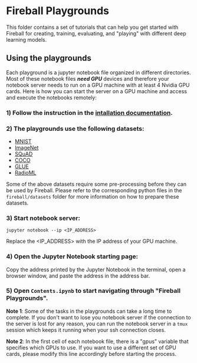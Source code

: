 # Fireball Playgrounds
This folder contains a set of tutorials that can help you get started with Fireball for creating, training, evaluating, and  "playing" with different deep learning models.

## Using the playgrounds
Each playground is a jupyter notebook file organized in different directories. Most of these notebook files ***need GPU*** devices and therefore your notebook server needs to run on a GPU machine with at least 4 Nvidia GPU cards. Here is how you can start the server on a GPU machine and access and execute the notebooks remotely:

### 1) Follow the instruction in the [intallation documentation](http://kopartifactory.interdigital.com:9090/FireballDocs/1.5.1/source/installation.html).

### 2) The playgrounds use the following datasets:
- [MNIST](http://yann.lecun.com/exdb/mnist/)
- [ImageNet](http://image-net.org/index)
- [SQuAD](https://rajpurkar.github.io/SQuAD-explorer/)
- [COCO](https://cocodataset.org)
- [GLUE](https://gluebenchmark.com)
- [RadioML](https://www.deepsig.ai/datasets)


Some of the above datasets require some pre-processing before they can be used by Fireball. Please refer to the corresponding python files in the ```fireball/datasets``` folder for more information on how to prepare these datasets.

### 3) Start notebook server:
```
jupyter notebook --ip <IP_ADDRESS>
```
Replace the <IP_ADDRESS> with the IP address of your GPU machine. 

### 4) Open the Jupyter Notebook starting page:
Copy the address printed by the Jupyter Notebook in the terminal, open a browser window, and paste the address in the address bar. 

### 5) Open ```Contents.ipynb``` to start navigating through "Fireball Playgrounds".

**Note 1**: Some of the tasks in the playgrounds can take a long time to complete. If you don't want to lose you notebook server if the connection to the server is lost for any reason, you can run the notebook server in a ```tmux``` session which keeps it running when your ssh connection closes.

**Note 2**: In the first cell of each notebook file, there is a "gpus" variable that specifies which GPUs to use. If you want to use a different set of GPU cards, please modify this line accordingly before starting the process.
